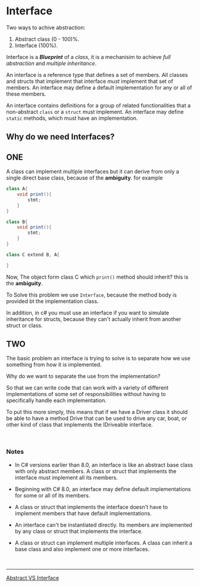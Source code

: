 # Interface

Two ways to achive abstraction:
1. Abstract class (0 - 100)%.
2. Interface (100%).

Interface is a ***Blueprint*** of a *class*, it is a mechanisim to achieve *full abstraction* and *multiple inheritance*.

An interface is a reference type that defines a set of members. All classes and structs that implement that interface *must* implement that set of members. An interface may define a default implementation for any or all of these members.

An interface contains definitions for a group of related functionalities that a non-abstract ```class``` or a ```struct``` must implement. An interface may define ```static``` methods, which must have an implementation. 

## Why do we need Interfaces?

## ONE
A class can implement multiple interfaces but it can derive from only a single direct base class, because of the **ambiguity**. for example

```c#
class A{
    void print(){
        stmt;
    }
}

class B{
    void print(){
        stmt;
    }
}

class C extend B, A{

}
```
Now, The object form class C which ```print()``` method should inherit? this is the **ambiguity**.

To Solve this problem we use ```Interface```, because the method body is provided bt the implementation class.

In addition, in c# you must use an interface if you want to simulate inheritance for structs, because they can't actually inherit from another struct or class.

## TWO
The basic problem an interface is trying to solve is to separate how we use something from how it is implemented.

Why do we want to separate the use from the implementation?

So that we can write code that can work with a variety of different implementations of some set of responsibilities without having to specifically handle each implementation.

To put this more simply, this means that if we have a Driver class it should be able to have a method Drive that can be used to drive any car, boat, or other kind of class that implements the IDriveable interface.

<br>

### Notes
- In C# versions earlier than 8.0, an interface is like an abstract base class with only abstract members. A class or struct that implements the interface must implement all its members.

- Beginning with C# 8.0, an interface may define default implementations for some or all of its members. 

- A class or struct that implements the interface doesn't have to implement members that have default implementations.

- An interface can't be instantiated directly. Its members are implemented by any class or struct that implements the interface.

- A class or struct can implement multiple interfaces. A class can inherit a base class and also implement one or more interfaces.

<br>

---
[Abstract VS Interface](Abstract&Interface.md)
